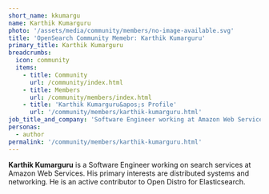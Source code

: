 ```yaml
---
short_name: kkumargu
name: Karthik Kumarguru
photo: '/assets/media/community/members/no-image-available.svg'
title: 'OpenSearch Community Memebr: Karthik Kumarguru'
primary_title: Karthik Kumarguru
breadcrumbs:
  icon: community
  items:
    - title: Community
      url: /community/index.html
    - title: Members
      url: /community/members/index.html
    - title: 'Karthik Kumarguru&apos;s Profile'
      url: '/community/members/karthik-kumarguru.html'
job_title_and_company: 'Software Engineer working at Amazon Web Services'
personas:
  - author
permalink: '/community/members/karthik-kumarguru.html'
---
```


**Karthik Kumarguru** is a Software Engineer working on search services at Amazon Web Services. His primary interests are distributed systems and networking. He is an active contributor to Open Distro for Elasticsearch.
